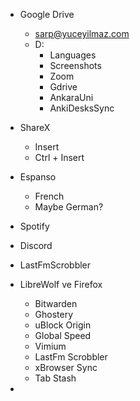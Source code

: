 - Google Drive
	- sarp@yuceyilmaz.com
	- D:
		- Languages
		- Screenshots
		- Zoom
		- Gdrive
		- AnkaraUni
		- AnkiDesksSync

- ShareX
	- Insert
	- Ctrl + Insert

- Espanso
	- French
	- Maybe German?

- Spotify
- Discord
- LastFmScrobbler
- LibreWolf ve Firefox
	- Bitwarden
	- Ghostery
	- uBlock Origin
	- Global Speed
	- Vimium
	- LastFm Scrobbler
	- xBrowser Sync
	- Tab Stash

- 
